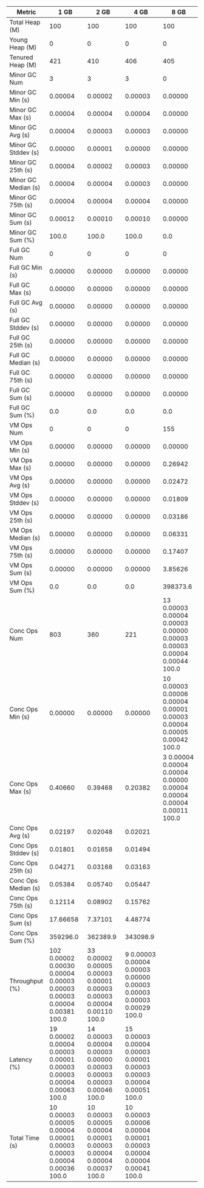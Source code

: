 | Metric | 1 GB | 2 GB | 4 GB | 8 GB |
|------|----|----|----|----|
| Total Heap (M) | 100 | 100 | 100 | 100 |
| Young Heap (M) | 0 | 0 | 0 | 0 |
| Tenured Heap (M) | 421 | 410 | 406 | 405 |
| Minor GC Num | 3 | 3 | 3 | 0 |
| Minor GC Min (s) | 0.00004 | 0.00002 | 0.00003 | 0.00000 |
| Minor GC Max (s) | 0.00004 | 0.00004 | 0.00004 | 0.00000 |
| Minor GC Avg (s) | 0.00004 | 0.00003 | 0.00003 | 0.00000 |
| Minor GC Stddev (s) | 0.00000 | 0.00001 | 0.00000 | 0.00000 |
| Minor GC 25th (s) | 0.00004 | 0.00002 | 0.00003 | 0.00000 |
| Minor GC Median (s) | 0.00004 | 0.00004 | 0.00003 | 0.00000 |
| Minor GC 75th (s) | 0.00004 | 0.00004 | 0.00004 | 0.00000 |
| Minor GC Sum (s) | 0.00012 | 0.00010 | 0.00010 | 0.00000 |
| Minor GC Sum (%) | 100.0 | 100.0 | 100.0 | 0.0 |
| Full GC Num | 0 | 0 | 0 | 0 |
| Full GC Min (s) | 0.00000 | 0.00000 | 0.00000 | 0.00000 |
| Full GC Max (s) | 0.00000 | 0.00000 | 0.00000 | 0.00000 |
| Full GC Avg (s) | 0.00000 | 0.00000 | 0.00000 | 0.00000 |
| Full GC Stddev (s) | 0.00000 | 0.00000 | 0.00000 | 0.00000 |
| Full GC 25th (s) | 0.00000 | 0.00000 | 0.00000 | 0.00000 |
| Full GC Median (s) | 0.00000 | 0.00000 | 0.00000 | 0.00000 |
| Full GC 75th (s) | 0.00000 | 0.00000 | 0.00000 | 0.00000 |
| Full GC Sum (s) | 0.00000 | 0.00000 | 0.00000 | 0.00000 |
| Full GC Sum (%) | 0.0 | 0.0 | 0.0 | 0.0 |
| VM Ops Num | 0 | 0 | 0 | 155 |
| VM Ops Min (s) | 0.00000 | 0.00000 | 0.00000 | 0.00000 |
| VM Ops Max (s) | 0.00000 | 0.00000 | 0.00000 | 0.26942 |
| VM Ops Avg (s) | 0.00000 | 0.00000 | 0.00000 | 0.02472 |
| VM Ops Stddev (s) | 0.00000 | 0.00000 | 0.00000 | 0.01809 |
| VM Ops 25th (s) | 0.00000 | 0.00000 | 0.00000 | 0.03186 |
| VM Ops Median (s) | 0.00000 | 0.00000 | 0.00000 | 0.06331 |
| VM Ops 75th (s) | 0.00000 | 0.00000 | 0.00000 | 0.17407 |
| VM Ops Sum (s) | 0.00000 | 0.00000 | 0.00000 | 3.85626 |
| VM Ops Sum (%) | 0.0 | 0.0 | 0.0 | 398373.6 |
| Conc Ops Num | 803 | 360 | 221 | 13	0.00003	0.00004	0.00003	0.00000	0.00003	0.00003	0.00004	0.00044	100.0 |
| Conc Ops Min (s) | 0.00000 | 0.00000 | 0.00000 | 10	0.00003	0.00006	0.00004	0.00001	0.00003	0.00004	0.00005	0.00042	100.0 |
| Conc Ops Max (s) | 0.40660 | 0.39468 | 0.20382 | 3	0.00004	0.00004	0.00004	0.00000	0.00004	0.00004	0.00004	0.00011	100.0 |
| Conc Ops Avg (s) | 0.02197 | 0.02048 | 0.02021 |  |
| Conc Ops Stddev (s) | 0.01801 | 0.01658 | 0.01494 |  |
| Conc Ops 25th (s) | 0.04271 | 0.03168 | 0.03163 |  |
| Conc Ops Median (s) | 0.05384 | 0.05740 | 0.05447 |  |
| Conc Ops 75th (s) | 0.12114 | 0.08902 | 0.15762 |  |
| Conc Ops Sum (s) | 17.66658 | 7.37101 | 4.48774 |  |
| Conc Ops Sum (%) | 359296.0 | 362389.9 | 343098.9 |  |
| Throughput (%) | 102	0.00002	0.00030	0.00004	0.00003	0.00003	0.00003	0.00004	0.00381	100.0 | 33	0.00002	0.00005	0.00003	0.00001	0.00003	0.00003	0.00004	0.00110	100.0 | 9	0.00003	0.00004	0.00003	0.00000	0.00003	0.00003	0.00003	0.00029	100.0 |  |
| Latency (%) | 19	0.00002	0.00004	0.00003	0.00001	0.00003	0.00003	0.00004	0.00063	100.0 | 14	0.00003	0.00004	0.00003	0.00000	0.00003	0.00003	0.00003	0.00046	100.0 | 15	0.00003	0.00004	0.00003	0.00001	0.00003	0.00003	0.00004	0.00051	100.0 |  |
| Total Time (s) | 10	0.00003	0.00005	0.00004	0.00001	0.00003	0.00003	0.00004	0.00036	100.0 | 10	0.00003	0.00005	0.00004	0.00001	0.00003	0.00004	0.00004	0.00037	100.0 | 10	0.00003	0.00006	0.00004	0.00001	0.00003	0.00004	0.00004	0.00041	100.0 |  |
